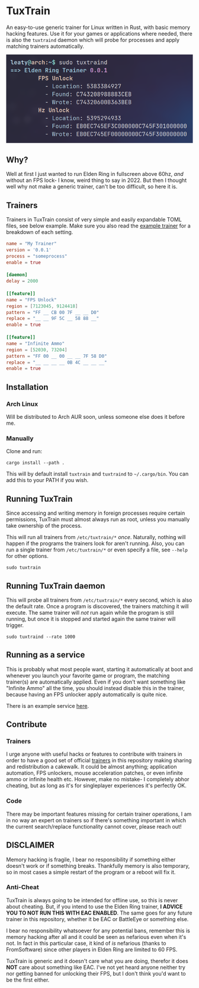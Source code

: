 # TuxTrain

An easy-to-use generic trainer for Linux written in Rust, with basic memory hacking features. Use it for your games or applications where needed, there is also the `tuxtraind` daemon which will probe for processes and apply matching trainers automatically.

![Screenshot](example.png)

## Why?

Well at first I just wanted to run Elden Ring in fullscreen above 60hz, *and* without an FPS lock- I know, weird thing to say in 2022. But then I thought well why not make a generic trainer, can't be too difficult, so here it is.

## Trainers

Trainers in TuxTrain consist of very simple and easily expandable TOML files, see below example. Make sure you also read the [example trainer](https://github.com/leaty/tuxtrain/blob/master/trainers/example.toml) for a breakdown of each setting.

```toml
name = "My Trainer"
version = '0.0.1'
process = "someprocess"
enable = true

[daemon]
delay = 2000 

[[feature]]
name = "FPS Unlock"
region = [7123045, 9124418]
pattern = "FF __ CB 00 7F __ __ D0"
replace = "__ __ 9F 5C __ 58 88 __"
enable = true 

[[feature]]
name = "Infinite Ammo"
region = [52030, 73204]
pattern = "FF 00 __ 00 __ __ 7F 58 D0"
replace = "__ __ __ __ 0B 4C __ __ __"
enable = true
```

## Installation

### Arch Linux
Will be distributed to Arch AUR soon, unless someone else does it before me.

### Manually
Clone and run:
```
cargo install --path .
```

This will by default install `tuxtrain` and `tuxtraind` to `~/.cargo/bin`. You can add this to your PATH if you wish.

## Running TuxTrain
Since accessing and writing memory in foreign processes require certain permissions, TuxTrain must almost always run as root, unless you manually take ownership of the process.

This will run all trainers from `/etc/tuxtrain/*` *once*. Naturally, nothing will happen if the programs the trainers look for aren't running. Also, you can run a single trainer from `/etc/tuxtrain/*` or even specify a file, see `--help` for other options.
```
sudo tuxtrain
```

## Running TuxTrain daemon
This will probe all trainers from `/etc/tuxtrain/*` every second, which is also the default rate. Once a program is discovered, the trainers matching it will execute. The same trainer will *not* run again while the program is still running, but once it is stopped and started again the same trainer will trigger.
```
sudo tuxtraind --rate 1000
```

## Running as a service
This is probably what most people want, starting it automatically at boot and whenever you launch your favorite game or program, the matching trainer(s) are automatically applied. Even if you don't want something like "Infinite Ammo" all the time, you should instead disable this in the trainer, because having an FPS unlocker apply automatically is quite nice. 

There is an example service [here](https://github.com/leaty/tuxtrain/blob/master/tuxtraind.service).

## Contribute

### Trainers
I urge anyone with useful hacks or features to contribute with trainers in order to have a good set of official [trainers](https://github.com/leaty/tuxtrain/tree/master/trainers) in this repository making sharing and redistribution a cakewalk. It could be almost anything; application automation, FPS unlockers, mouse acceleration patches, or even infinite ammo or infinite health etc. However, make no mistake- I completely abhor cheating, but as long as it's for singleplayer experiences it's perfectly OK.

### Code
There may be important features missing for certain trainer operations, I am in no way an expert on trainers so if there's something important in which the current search/replace functionality cannot cover, please reach out!

## DISCLAIMER
Memory hacking is fragile, I bear no responsibility if something either doesn't work or if something breaks. Thankfully memory is also temporary, so in most cases a simple restart of the program or a reboot will fix it.

### Anti-Cheat
TuxTrain is always going to be intended for offline use, so this is never about cheating. But, if you intend to use the Elden Ring trainer, **I ADVICE YOU TO NOT RUN THIS WITH EAC ENABLED**. The same goes for any future trainer in this repository, whether it be EAC or BattleEye or something else.

I bear no responsibility whatsoever for any potential bans, remember this is memory hacking after all and it could be seen as nefarious even when it's not. In fact in this particular case, it kind of *is* nefarious (thanks to FromSoftware) since other players in Elden Ring are limited to 60 FPS.

TuxTrain is generic and it doesn't care what you are doing, therefor it does **NOT** care about something like EAC. I've not yet heard anyone neither try nor getting banned for unlocking their FPS, but I don't think you'd want to be the first either.
